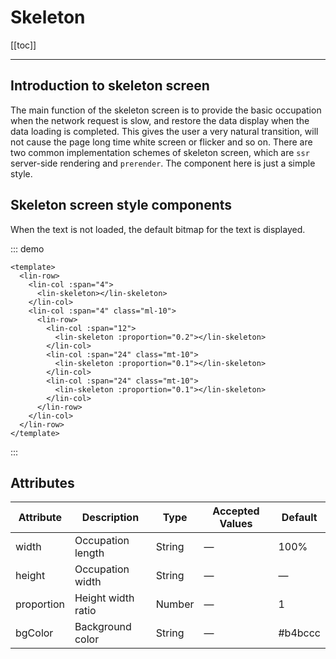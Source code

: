 # Skeleton

[[toc]]

---

## Introduction to skeleton screen

The main function of the skeleton screen is to provide the basic occupation when the network request is slow, and restore the data display when the data loading is completed. This gives the user a very natural transition, will not cause the page long time white screen or flicker and so on.
There are two common implementation schemes of skeleton screen, which are `ssr` server-side rendering and `prerender`. The component here is just a simple style.

## Skeleton screen style components

When the text is not loaded, the default bitmap for the text is displayed.

::: demo

```vue
<template>
  <lin-row>
    <lin-col :span="4">
      <lin-skeleton></lin-skeleton>
    </lin-col>
    <lin-col :span="4" class="ml-10">
      <lin-row>
        <lin-col :span="12">
          <lin-skeleton :proportion="0.2"></lin-skeleton>
        </lin-col>
        <lin-col :span="24" class="mt-10">
          <lin-skeleton :proportion="0.1"></lin-skeleton>
        </lin-col>
        <lin-col :span="24" class="mt-10">
          <lin-skeleton :proportion="0.1"></lin-skeleton>
        </lin-col>
      </lin-row>
    </lin-col>
  </lin-row>
</template>
```

:::

## Attributes

| Attribute  | Description        | Type   | Accepted Values | Default |
| ---------- | ------------------ | ------ | --------------- | ------- |
| width      | Occupation length  | String | —               | 100%    |
| height     | Occupation width   | String | —               | —       |
| proportion | Height width ratio | Number | —               | 1       |
| bgColor    | Background color   | String | —               | #b4bccc |
